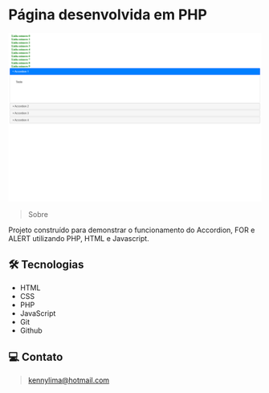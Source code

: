 # Página desenvolvida em PHP

![preview](./.github/preview.png)

> Sobre

Projeto construído para demonstrar o funcionamento do Accordion, FOR e ALERT utilizando PHP, HTML e Javascript.

## 🛠 Tecnologias 
- HTML
- CSS
- PHP
- JavaScript
- Git
- Github

## 💻 Contato 

 > kennylima@hotmail.com